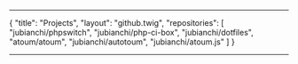 ***
{
    "title": "Projects",
    "layout": "github.twig",
    "repositories": [
        "jubianchi/phpswitch",
        "jubianchi/php-ci-box",
        "jubianchi/dotfiles",
        "atoum/atoum",
        "jubianchi/autotoum",
        "jubianchi/atoum.js"
    ]
}
***
